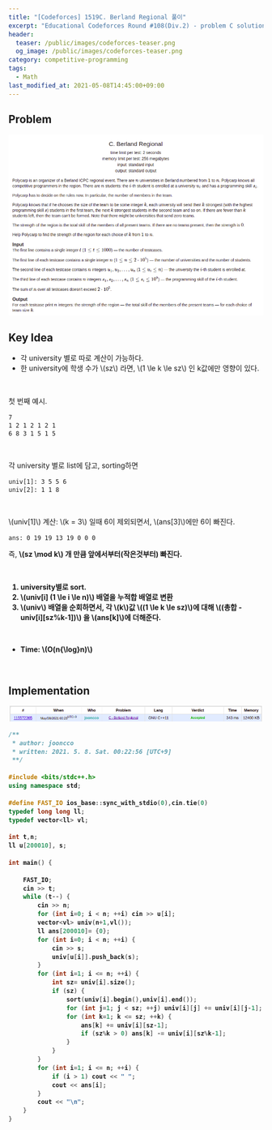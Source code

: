 ```yaml
---
title: "[Codeforces] 1519C. Berland Regional 풀이"
excerpt: "Educational Codeforces Round #108(Div.2) - problem C solution"
header:
  teaser: /public/images/codeforces-teaser.png
  og_image: /public/images/codeforces-teaser.png
category: competitive-programming
tags:
  - Math
last_modified_at: 2021-05-08T14:45:00+09:00
---
```



## Problem
<a href="http://codeforces.com/contest/1519/problem/C">
    <img src="/public/images/codeforces-1519C.png"/>
</a>

<br/>

## Key Idea
- 각 university 별로 따로 계산이 가능하다.
- 한 university에 학생 수가 \\(sz\\) 라면, \\(1 \le k \le sz\\) 인 k값에만 영향이 있다.

<br/>

첫 번째 예시.
```
7
1 2 1 2 1 2 1
6 8 3 1 5 1 5
```
<br/>

각 university 별로 list에 담고, sorting하면

```
univ[1]: 3 5 5 6
univ[2]: 1 1 8
```

<br/>

\\(univ[1]\\) 계산: \\(k = 3\\) 일때 6이 제외되면서, \\(ans[3]\\)에만 6이 빠진다.
```
ans: 0 19 19 13 19 0 0 0
```
즉, <b> \\(sz \mod k\\) 개 만큼 앞에서부터(작은것부터) 빠진다.

<br/>

1. university별로 sort.
2. \\(univ[i] (1 \le i \le n)\\) 배열을 누적합 배열로 변환
3. \\(univ\\) 배열을 순회하면서, 각 \\(k\\)값 \\((1 \le k \le sz)\\)에 대해 \\((총합 - univ[i][sz\%k-1])\\) 을 \\(ans[k]\\)에 더해준다.

<br/>

- Time: \\(O(n{\log}n)\\)

<br/>

## Implementation
<img src="/public/images/codeforces-1519C-result.png"/>

```cpp
/**
 * author: jooncco
 * written: 2021. 5. 8. Sat. 00:22:56 [UTC+9]
 **/

#include <bits/stdc++.h>
using namespace std;

#define FAST_IO ios_base::sync_with_stdio(0),cin.tie(0)
typedef long long ll;
typedef vector<ll> vl;

int t,n;
ll u[200010], s;

int main() {

    FAST_IO;
    cin >> t;
    while (t--) {
        cin >> n;
        for (int i=0; i < n; ++i) cin >> u[i];
        vector<vl> univ(n+1,vl());
        ll ans[200010]= {0};
        for (int i=0; i < n; ++i) {
            cin >> s;
            univ[u[i]].push_back(s);
        }
        for (int i=1; i <= n; ++i) {
            int sz= univ[i].size();
            if (sz) {
                sort(univ[i].begin(),univ[i].end());
                for (int j=1; j < sz; ++j) univ[i][j] += univ[i][j-1];
                for (int k=1; k <= sz; ++k) {
                    ans[k] += univ[i][sz-1];
                    if (sz%k > 0) ans[k] -= univ[i][sz%k-1];
                }
            }
        }
        for (int i=1; i <= n; ++i) {
            if (i > 1) cout << " ";
            cout << ans[i];
        }
        cout << "\n";
    }
}

```
